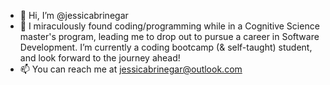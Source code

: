 - 👋 Hi, I’m @jessicabrinegar
- 🌱 I miraculously found coding/programming while in a Cognitive Science master's program, leading me to drop out to pursue a career in Software Development. I’m currently a coding bootcamp (& self-taught) student, and look forward to the journey ahead!
- 📫 You can reach me at jessicabrinegar@outlook.com

<!---
jessicabrinegar/jessicabrinegar is a ✨ special ✨ repository because its `README.md` (this file) appears on your GitHub profile.
You can click the Preview link to take a look at your changes.
--->
